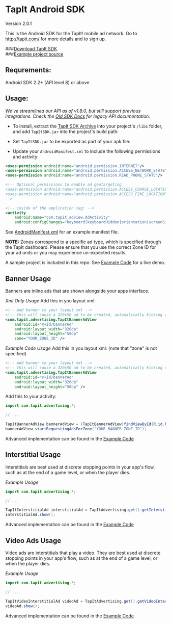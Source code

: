 TapIt Android SDK
=================

Version 2.0.1

This is the Android SDK for the TapIt! mobile ad network. Go to http://tapit.com/ for more details and to sign up.

###[Download TapIt SDK](https://github.com/tapit/TapIt-Android-SDK-Source/raw/master/dist/TapItSDK.zip)<br/>
###[Example project source](https://github.com/tapit/TapIt-Android-SDK-Source/tree/master/src/example)


Requrements:
------------
Android SDK 2.2+ (API level 8) or above


Usage:
------
*We've streamlined our API as of v1.8.0, but still support previous integrations.
 Check the [Old SDK Docs](https://github.com/tapit/TapIt-Android-SDK-Source/blob/master/README_LEGACY.md)
for legacy API documentation.*

* To install, extract the [TapIt SDK Archive](https://github.com/tapit/TapIt-Android-SDK-Source/raw/master/dist/TapItSDK.zip) into your project's `/libs` folder, and add `TapItSDK.jar` into the project's build path:

* Set `TapItSDK.jar` to be exported as part of your apk file:

* Update your `AndroidManifest.xml` to include the following permissions and activity:

````xml
<uses-permission android:name="android.permission.INTERNET"/>
<uses-permission android:name="android.permission.ACCESS_NETWORK_STATE"/>
<uses-permission android:name="android.permission.READ_PHONE_STATE"/>

<!-- Optional permissions to enable ad geotargeting
<uses-permission android:name="android.permission.ACCESS_COARSE_LOCATION"/>
<uses-permission android:name="android.permission.ACCESS_FINE_LOCATION"/>
-->

<!-- inside of the application tag: -->
<activity
    android:name="com.tapit.adview.AdActivity"
    android:configChanges="keyboard|keyboardHidden|orientation|screenSize" />

````
See [AndroidManifest.xml](https://github.com/tapit/TapIt-Android-SDK-Source/blob/master/src/example/AndroidManifest.xml) for an example manifest file.

**NOTE:** Zones correspond to a specific ad type, which is specified through the TapIt dashboard.  Please ensure that you use the correct Zone ID for your ad units or you may experience un-expected results.

A sample project is included in this repo.  See [Example Code](https://github.com/tapit/TapIt-Android-SDK-Source/tree/master/src/example) for a live demo.


Banner Usage
------------
Banners are inline ads that are shown alongside your apps interface.

*Xml Only Usage*
Add this in you layout xml:
````xml
<!-- Add banner to your layout xml -->
<!-- this will cause a 320x50 ad to be created, automatically kicking off ad rotation -->
<com.tapit.advertising.TapItBannerAdView
    android:id="@+id/bannerAd"
    android:layout_width="320dp"
    android:layout_height="50dp"
    zone="YOUR_ZONE_ID" />
````

*Example Code Usage*
Add this in you layout xml: (note that "zone" is not specified)
````xml
<!-- Add banner to your layout xml -->
<!-- this will cause a 320x50 ad to be created, automatically kicking off ad rotation -->
<com.tapit.advertising.TapItBannerAdView
    android:id="@+id/bannerAd"
    android:layout_width="320dp"
    android:layout_height="50dp" />
````

Add this to your activity:
````java
import com.tapit.advertising.*;

// ...

TapItBannerAdView bannerAdView = (TapItBannerAdView)findViewById(R.id.bannerAd);
bannerAdView.startRequestingAdsForZone("YOUR_BANNER_ZONE_ID");
````

Advanced implementation can be found in the [Example Code](https://github.com/tapit/TapIt-Android-SDK-Source/blob/master/src/example/src/com/yourcompany/example/AdvertisingSample.java)


Interstitial Usage
------------------
Interstitials are best used at discrete stopping points in your app's flow, such as at the end of a game level, or when the player dies.

*Example Usage*
````java
import com.tapit.advertising.*;

// ...

TapItInterstitialAd interstitialAd = TapItAdvertising.get().getInterstitialAdForZone(this, "YOUR_INTERSTITIAL_ZONE_ID");
interstitialAd.show();
````

Advanced implementation can be found in the [Example Code](https://github.com/tapit/TapIt-Android-SDK-Source/blob/master/src/example/src/com/yourcompany/example/AdvertisingSample.java)


Video Ads Usage
----------------
Video ads are interstitials that play a video.  They are best used at discrete
stopping points in your app's flow, such as at the end of a game level, or when the player dies.

*Example Usage*
````java
import com.tapit.advertising.*;

// ...

TapItVideoInterstitialAd videoAd = TapItAdvertising.get().getVideoInterstitialAdForZone(this, "YOUR_VIDEO_ZONE_ID");
videoAd.show();
````
Advanced implementation can be found in the [Example Code](https://github.com/tapit/TapIt-Android-SDK-Source/blob/master/src/example/src/com/yourcompany/example/AdvertisingSample.java)
